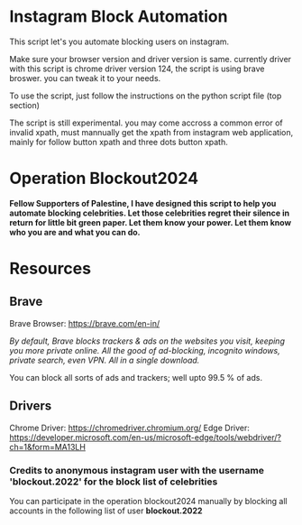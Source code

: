 # Instagram Block Automation
This script let's you automate blocking users on instagram.

Make sure your browser version and driver version is same.
currently driver with this script is chrome driver version 124, the script is using brave broswer. you can tweak it to your needs.

To use the script, just follow the instructions on the python script file (top section)

The script is still experimental. you may come accross a common error of invalid xpath, must mannually get the xpath from instagram web application, mainly for follow button xpath and three dots button xpath. 

# Operation Blockout2024
**Fellow Supporters of Palestine, I have designed this script to help you automate blocking celebrities. Let those celebrities regret their silence in return for little bit green paper. Let them know your power. Let them know who you are and what you can do.**

# Resources
## Brave
Brave Browser: https://brave.com/en-in/

_By default, Brave blocks trackers & ads on the websites you visit, keeping you more private online. All the good of ad-blocking, incognito windows, private search, even VPN. All in a single download._

You can block all sorts of ads and trackers; well upto 99.5 % of ads.

## Drivers
Chrome Driver: https://chromedriver.chromium.org/
Edge Driver: https://developer.microsoft.com/en-us/microsoft-edge/tools/webdriver/?ch=1&form=MA13LH

### Credits to anonymous instagram user with the username 'blockout.2022' for the block list of celebrities
You can participate in the operation blockout2024 manually by blocking all accounts in the following list of user **blockout.2022**


